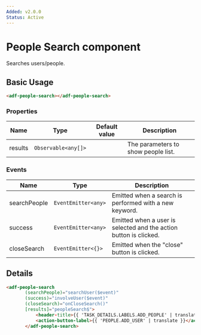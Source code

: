 ```yaml
---
Added: v2.0.0
Status: Active
---
```

# People Search component

Searches users/people.

## Basic Usage

```html
<adf-people-search></adf-people-search>
```

### Properties

| Name | Type | Default value | Description |
| ---- | ---- | ------------- | ----------- |
| results | `Observable<any[]>` |  | The parameters to show people list.  |

### Events

| Name | Type | Description |
| ---- | ---- | ----------- |
| searchPeople | `EventEmitter<any>` | Emitted when a search is performed with a new keyword. |
| success | `EventEmitter<any>` | Emitted when a user is selected and the action button is clicked. |
| closeSearch | `EventEmitter<{}>` | Emitted when the "close" button is clicked. |

## Details

```html
<adf-people-search
       (searchPeople)="searchUser($event)"
       (success)="involveUser($event)"
       (closeSearch)="onCloseSearch()"
       [results]="peopleSearch$">
           <header-title>{{ 'TASK_DETAILS.LABELS.ADD_PEOPLE' | translate }}</header-title>
           <action-button-label>{{ 'PEOPLE.ADD_USER' | translate }}</action-button-label>
       </adf-people-search>
```
